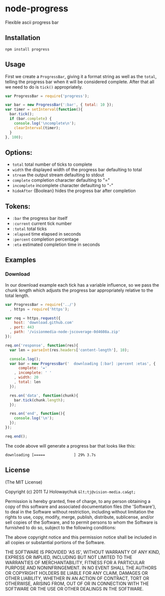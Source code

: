 # node-progress

  Flexible ascii progress bar

## Installation

    npm install progress

## Usage

   First we create a `ProgressBar`, giving it a format string
   as well as the `total`, telling the progress bar when it will
   be considered complete. After that all we need to do is `tick()` appropriately.

```javascript
var ProgressBar = require('progress');

var bar = new ProgressBar(':bar', { total: 10 });
var timer = setInterval(function(){
  bar.tick();
  if (bar.complete) {
    console.log('\ncomplete\n');
    clearInterval(timer);
  }
}, 100);
```

## Options:

  - `total` total number of ticks to complete
  - `width` the displayed width of the progress bar defaulting to total
  - `stream` the output stream defaulting to stdout
  - `complete` completion character defaulting to "="
  - `incomplete` incomplete character defaulting to "-"
  - `hideAfter` {Boolean} hides the progress bar after completion

## Tokens:

  - `:bar` the progress bar itself
  - `:current` current tick number
  - `:total` total ticks
  - `:elapsed` time elapsed in seconds
  - `:percent` completion percentage
  - `:eta` estimated completion time in seconds

## Examples

### Download

  In our download example each tick has a variable influence, so we pass the chunk length which adjusts the progress bar appropriately relative to the total length.

```javascript
var ProgressBar = require('../')
  , https = require('https');

var req = https.request({
    host: 'download.github.com'
  , port: 443
  , path: '/visionmedia-node-jscoverage-0d4608a.zip'
});

req.on('response', function(res){
  var len = parseInt(res.headers['content-length'], 10);

  console.log();
  var bar = new ProgressBar('  downloading [:bar] :percent :etas', {
      complete: '='
    , incomplete: ' '
    , width: 20
    , total: len
  });

  res.on('data', function(chunk){
    bar.tick(chunk.length);
  });

  res.on('end', function(){
    console.log('\n');
  });
});

req.end();
```

  The code above will generate a progress bar that looks like this:

```
downloading [=====             ] 29% 3.7s
```


## License

(The MIT License)

Copyright (c) 2011 TJ Holowaychuk `&lt;tj@vision-media.ca&gt;`

Permission is hereby granted, free of charge, to any person obtaining
a copy of this software and associated documentation files (the
'Software'), to deal in the Software without restriction, including
without limitation the rights to use, copy, modify, merge, publish,
distribute, sublicense, and/or sell copies of the Software, and to
permit persons to whom the Software is furnished to do so, subject to
the following conditions:

The above copyright notice and this permission notice shall be
included in all copies or substantial portions of the Software.

THE SOFTWARE IS PROVIDED 'AS IS', WITHOUT WARRANTY OF ANY KIND,
EXPRESS OR IMPLIED, INCLUDING BUT NOT LIMITED TO THE WARRANTIES OF
MERCHANTABILITY, FITNESS FOR A PARTICULAR PURPOSE AND NONINFRINGEMENT.
IN NO EVENT SHALL THE AUTHORS OR COPYRIGHT HOLDERS BE LIABLE FOR ANY
CLAIM, DAMAGES OR OTHER LIABILITY, WHETHER IN AN ACTION OF CONTRACT,
TORT OR OTHERWISE, ARISING FROM, OUT OF OR IN CONNECTION WITH THE
SOFTWARE OR THE USE OR OTHER DEALINGS IN THE SOFTWARE.
